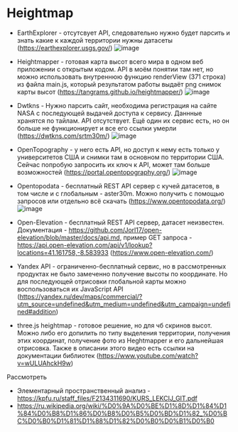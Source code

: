 # Heightmap

 - EarthExplorer - отсутсвует API, следовательно нужно будет парсить и знать какие к каждой территории нужны датасеты 
(https://earthexplorer.usgs.gov/)
![image](https://github.com/Liverson-Al/Heightmap/assets/80148366/1859b4b2-7668-4a47-9d6b-d096286421c4)


 - Heightmapper - готовая карта высот всего мира в одном веб приложении с открытым кодом. API в моём понятии там нет, но можно использовать внутреннюю функцию renderView (371 строка) из файла main.js, который результатом работы выдаёт png снимок карты высот 
(https://tangrams.github.io/heightmapper/)
![image](https://github.com/Liverson-Al/Heightmap/assets/80148366/2d7da8de-2fde-40ac-a24d-6ad347007f83)


 - Dwtkns - Нужно парсить сайт, необходима регистрация на сайте NASA с последующей выдачей доступа к сервису. Даннные хранятся по тайлам. API отсутствует. Ещё один их сервис есть, но он больше не функционирует и все его ссылки умерли 
(https://dwtkns.com/srtm30m/)
![image](https://github.com/Liverson-Al/Heightmap/assets/80148366/f160b415-250f-4e61-8d9e-7c6df94178fc)


 - OpenTopography - у него есть API, но доступ к нему есть только у университетов США и снимки там в основном по территории США. Сейчас попробую запросить их ключ к API, может там больше возможностей 
(https://portal.opentopography.org/)
![image](https://github.com/Liverson-Al/Heightmap/assets/80148366/036c5fe1-0458-483a-a124-dd8ebc0fee21)


 - Opentopodata - бесплатный REST API сервер с кучей датасетов, в том числе и с глобальным - aster30m. Можно получить с помощью запросов или отдельно всё скачать
(https://www.opentopodata.org/)
![image](https://github.com/Liverson-Al/Heightmap/assets/80148366/2a29d1a7-e624-46af-9b2f-52d498458894)


 - Open-Elevation - бесплатный REST API сервер, датасет неизвестен. Документация - https://github.com/Jorl17/open-elevation/blob/master/docs/api.md, пример GET запроса - https://api.open-elevation.com/api/v1/lookup?locations=41.161758,-8.583933
(https://www.open-elevation.com/)


 - Yandex API - ограниченно-бесплатный сервис, но в рассмотренных продуктах не было замеченно получение высоты по координате. Но для последующей отрисовки глобальной карты можно воспользоваться их JavaScript API
(https://yandex.ru/dev/maps/commercial/?utm_source=undefined&utm_medium=undefined&utm_campaign=undefined#addition)


 - three.js heightmap - готовое решение, но для чб скринов высот. Можно либо его допилить по типу выделения территории, получения этих координат, получение фото из Heghtmapper и его дальнейшая отрисовка. Также в описании этого видео есть ссылки на документации библиотек
(https://www.youtube.com/watch?v=wULUAhckH9w)


  Рассмотреть
   - Элементарный пространственный анализ - https://kpfu.ru/staff_files/F2134311690/KURS_LEKCIJ_GIT.pdf
   - https://ru.wikipedia.org/wiki/%D0%9A%D0%BE%D1%8D%D1%84%D1%84%D0%B8%D1%86%D0%B8%D0%B5%D0%BD%D1%82_%D0%BC%D0%B0%D1%81%D1%88%D1%82%D0%B0%D0%B1%D0%B0
   
